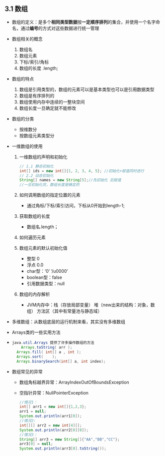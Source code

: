 ## 3.1 数组

+ 数组的定义：是多个**相同类型数据**按**一定顺序排列**的集合，并使用一个名字命名，通过**编号**的方式对这些数据进行统一管理

+ 数组相关的概念

  1. 数组名
  2. 数组元素
  3. 下标/索引/角标
  4. 数组的长度 .length;

+ 数组的特点

  1. 数组是引用类型的，数组的元素可以是基本类型也可以是引用数据类型
  2. 数组是有序排列的
  3. 数组使用内存中连续的一整块空间
  4. 数组长度一旦确定就不能修改

+ 数组的分类

  + 按维数分
  + 按数组元素类型分

+ 一维数组的使用

  1. 一维数组的声明和初始化

     ```java
     // 1.1 静态初始化
     int[] ids = new int[]{1, 2, 3, 4, 5}; //初始化+赋值同时进行
     // 2.2 动态初始化
     String[] names = new String[5];//先初始化 后赋值
     //一旦初始化完，数组长度是确定的
     ```

     

  2. 如何调用数组的指定位置的元素

     + 通过角标/下标/索引访问，下标从0开始到length-1;

  3. 获取数组的长度

     + 数组名.length；

  4. 如何遍历元素

  5. 数组元素的默认初始化值

     + 整型 0 
     + 浮点 0.0
     + char型：‘0’ ‘/u0000’
     + boolean型：false
     + 引用数据类型：null

  6. 数组的内存解析

     + JVM内存中：栈（存放局部变量） 堆（new出来的结构：对象，数组） 方法区（其中有常量池与静态域）

+ 多维数组：从数组底层的运行机制来看，其实没有多维数组

+ Arrays类的一些实用方法

+ ```java
  java.util.Arrays 提供了许多操作数组的方法
      Arrays.toString( arr );
  	Arrays.fill( int[] a , int );
  	Arrays.sort(    );
  	Arrays.binarySearch(int[] a, int index);
  ```

+ 数组常见的异常

  + 数组角标越界异常：ArrayIndexOutOfBoundsException

  + 空指针异常：NullPointerException

    ```java
    //情况1：
    int[] arr1 = new int[]{1,2,3};
    arr1 = null;
    System.out.println(arr1[0]);
    //情况2:
    int[][] arr2 = new int[4][];
    System.out.println(arr2[0][0]);
    //情况3：
    String[] arr3 = new String[]{"AA","BB","CC"};
    arr3[0] = null;
    System.out.println(arr3[0].toString());
    ```

    

